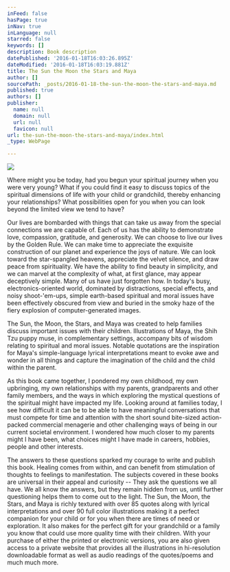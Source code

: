 ```yaml
---
inFeed: false
hasPage: true
inNav: true
inLanguage: null
starred: false
keywords: []
description: Book description
datePublished: '2016-01-18T16:03:26.895Z'
dateModified: '2016-01-18T16:03:19.881Z'
title: The Sun the Moon the Stars and Maya
author: []
sourcePath: _posts/2016-01-18-the-sun-the-moon-the-stars-and-maya.md
published: true
authors: []
publisher:
  name: null
  domain: null
  url: null
  favicon: null
url: the-sun-the-moon-the-stars-and-maya/index.html
_type: WebPage

---
```

![](https://the-grid-user-content.s3-us-west-2.amazonaws.com/580c3031-3d61-4f15-9266-7896c2f0d275.jpg)

Where might you be today, had you begun your spiritual journey when you were very young? What if you could find it easy to discuss topics of the spiritual dimensions of life with your child or grandchild, thereby enhancing your relationships? What possibilities open for you when you can look beyond the limited view we tend to have? 

Our lives are bombarded with things that can take us away from the special connections we are capable of. Each of us has the ability to demonstrate love, compassion, gratitude, and generosity. We can choose to live our lives by the Golden Rule. We can make time to appreciate the exquisite construction of our planet and experience the joys of nature. We can look toward the star-spangled heavens, appreciate the velvet silence, and draw peace from spirituality. We have the ability to find beauty in simplicity, and we can marvel at the complexity of what, at first glance, may appear deceptively simple. Many of us have just forgotten how.
In today's busy, electronics-oriented world, dominated by distractions, special effects, and noisy shoot-'em-ups, simple earth-based spiritual and moral issues have been effectively obscured from view and buried in the smoky haze of the fiery explosion of computer-generated images. 

The Sun, the Moon, the Stars, and Maya was created to help families discuss important issues with their children. Illustrations of Maya, the Shih Tzu puppy muse, in complementary settings, accompany bits of wisdom relating to spiritual and moral issues. Notable quotations are the inspiration for Maya's simple-language lyrical interpretations meant to evoke awe and wonder in all things and capture the imagination of the child and the child within the parent. 

As this book came together, I pondered my own childhood, my own upbringing, my own relationships with my parents, grandparents and other family members, and the ways in which exploring the mystical questions of the spiritual might have impacted my life.
Looking around at families today, I see how difficult it can be to be able to have meaningful conversations that must compete for time and attention with the short sound bite-sized action-packed commercial menagerie and other challenging ways of being in our current societal environment. I wondered how much closer to my parents might I have been, what choices might I have made in careers, hobbies, people and other interests. 

The answers to these questions sparked my courage to write and publish this book. Healing comes from within, and can benefit from stimulation of thoughts to feelings to manifestation. The subjects covered in these books are universal in their appeal and curiosity -- They ask the questions we all have. We all know the answers, but they remain hidden from us, until further questioning helps them to come out to the light.
The Sun, the Moon, the Stars, and Maya is richly textured with over 85 quotes along with lyrical interpretations and over 90 full color illustrations making it a perfect companion for your child or for you when there are times of need or exploration. It also makes for the perfect gift for your grandchild or a family you know that could use more quality time with their children. With your purchase of either the printed or electronic versions, you are also given access to a private website that provides all the illustrations in hi-resolution downloadable format as well as audio readings of the quotes/poems and much much more.